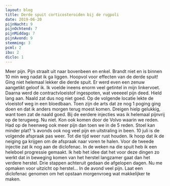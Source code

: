 ```yaml
---
layout: blog
title: Derde spuit corticosteroiden bij de rugpoli
date: 2019-06-20
pijnNacht: 9
pijnOchtend: 7
pijnMiddag: 7
pijnAvond: 9
stemming: 3
pcml: 2
ibu: 2
diclo: 1
---
```


Meer pijn. Pijn straalt uit naar bovenbeen en enkel. Brandt niet en is binnen 10 min weg nadat ik ga liggen. Hoopvol voor effecten van de derde spuit!Ging niet helemaal lekker die derde spuit. Er werd even een zenuw aangetikt geloof ik. Ik voelde ineens enorm veel getintel in mijn linkervoet. Daarna werd de contractvloeistof ingespoten, wat veeeeel pijn deed. Hield lang aan. Naald zat dus nog niet goed. Op de volgende locatie lekte de vloeistof weg in een bloedbaan. Toen zijn de arts dat ze nog 1 poging ging doen en dat ik anders morgen terug moest komen. Dreigen hielp gelukkig, want toen zat de naald goed. Bij de eerdere injecties was ik helemaal pijnvrij op de terugweg. Nu niet. Kon ook komen door de Volvo waarin we reden. Had op de heenweg ook meer pijn dan toen we in de 5 reden. Stoel kan minder plat? ’s avonds ook nog veel pijn en uitstraling in been.10 juli is de volgende afspraak pas weer. Tot die tijd weer rust houden. Ik hoop dat ik de neiging ga krijgen om de afspraak naar voren te halen. Voor de tweede injectie zat ik nog aan de diclofenac. In de weken na die spuit heb ik een heleboel progressie gemaakt. Ik heb het idee dat het voor deze dingen zo werkt dat in beweging komen van het herstel langzamer gaat dan het verdere herstel. Drie stappen achteruit gedaan de afgelopen dagen. Nu me opmaken voor uitzicht op herstel…In de avond veel pijn. Laat een diclofenac genomen om het opstaan morgenvroeg wat makkelijker te maken.

